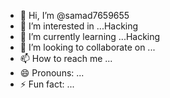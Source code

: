 - 👋 Hi, I’m @samad7659655
- 👀 I’m interested in ...Hacking
- 🌱 I’m currently learning ...Hacking
- 💞️ I’m looking to collaborate on ...
- 📫 How to reach me ...
- 😄 Pronouns: ...
- ⚡ Fun fact: ...

<!---
samad7659655/samad7659655 is a ✨ special ✨ repository because its `README.md` (this file) appears on your GitHub profile.
You can click the Preview link to take a look at your changes.
--->
